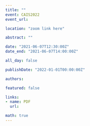 ```yaml
---
title: ""
event: CAIS2022
event_url: 

location: "zoom link here"

abstract: ""

date: "2021-06-07T12:30:00Z"
date_end: "2021-06-07T14:00:00Z"

all_day: false

publishDate: "2022-01-01T00:00:00Z"

authors:

featured: false

links:
- name: PDF
  url:

math: true
---
```


